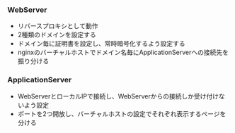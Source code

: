 ### WebServer

- リバースプロキシとして動作
- 2種類のドメインを設定する
- ドメイン毎に証明書を設定し、常時暗号化するよう設定する
- nginxのバーチャルホストでドメイン名毎にApplicationServerへの接続先を振り分ける

### ApplicationServer

- WebServerとローカルIPで接続し、WebServerからの接続しか受け付けないよう設定
- ポートを2つ開放し、バーチャルホストの設定でそれぞれ表示するページを分ける